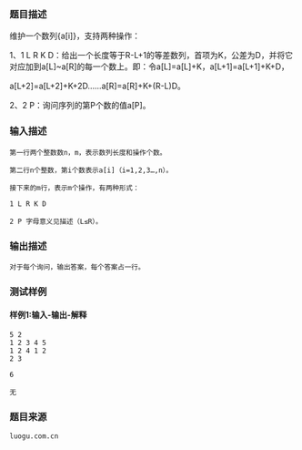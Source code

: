 ### 题目描述

维护一个数列{a[i]}，支持两种操作：

1、1 L R K D：给出一个长度等于R-L+1的等差数列，首项为K，公差为D，并将它对应加到a[L]~a[R]的每一个数上。即：令a[L]=a[L]+K，a[L+1]=a[L+1]+K+D，

a[L+2]=a[L+2]+K+2D……a[R]=a[R]+K+(R-L)D。

2、2 P：询问序列的第P个数的值a[P]。


### 输入描述

```
第一行两个整数数n，m，表示数列长度和操作个数。

第二行n个整数，第i个数表示a[i]（i=1,2,3…,n）。

接下来的m行，表示m个操作，有两种形式：

1 L R K D

2 P 字母意义见描述（L≤R）。
```
### 输出描述

```
对于每个询问，输出答案，每个答案占一行。
```

### 测试样例
#### 样例1:输入-输出-解释

```
5 2
1 2 3 4 5
1 2 4 1 2
2 3
```
```
6
```
```
无
```

### 题目来源  
`luogu.com.cn`